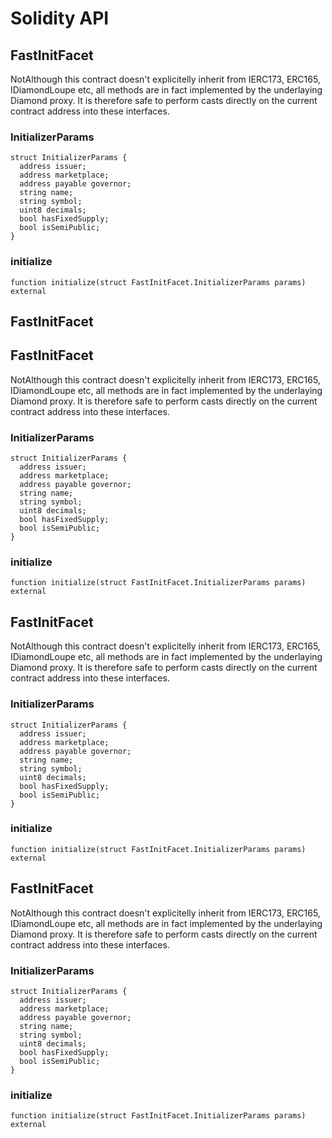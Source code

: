 # Solidity API

## FastInitFacet

NotAlthough this contract doesn't explicitelly inherit from IERC173, ERC165, IDiamondLoupe etc, all
methods are in fact implemented by the underlaying Diamond proxy. It is therefore safe to
perform casts directly on the current contract address into these interfaces.

### InitializerParams

```solidity
struct InitializerParams {
  address issuer;
  address marketplace;
  address payable governor;
  string name;
  string symbol;
  uint8 decimals;
  bool hasFixedSupply;
  bool isSemiPublic;
}
```

### initialize

```solidity
function initialize(struct FastInitFacet.InitializerParams params) external
```

## FastInitFacet

## FastInitFacet

NotAlthough this contract doesn't explicitelly inherit from IERC173, ERC165, IDiamondLoupe etc, all
methods are in fact implemented by the underlaying Diamond proxy. It is therefore safe to
perform casts directly on the current contract address into these interfaces.

### InitializerParams

```solidity
struct InitializerParams {
  address issuer;
  address marketplace;
  address payable governor;
  string name;
  string symbol;
  uint8 decimals;
  bool hasFixedSupply;
  bool isSemiPublic;
}
```

### initialize

```solidity
function initialize(struct FastInitFacet.InitializerParams params) external
```

## FastInitFacet

NotAlthough this contract doesn't explicitelly inherit from IERC173, ERC165, IDiamondLoupe etc, all
methods are in fact implemented by the underlaying Diamond proxy. It is therefore safe to
perform casts directly on the current contract address into these interfaces.

### InitializerParams

```solidity
struct InitializerParams {
  address issuer;
  address marketplace;
  address payable governor;
  string name;
  string symbol;
  uint8 decimals;
  bool hasFixedSupply;
  bool isSemiPublic;
}
```

### initialize

```solidity
function initialize(struct FastInitFacet.InitializerParams params) external
```

## FastInitFacet

NotAlthough this contract doesn't explicitelly inherit from IERC173, ERC165, IDiamondLoupe etc, all
methods are in fact implemented by the underlaying Diamond proxy. It is therefore safe to
perform casts directly on the current contract address into these interfaces.

### InitializerParams

```solidity
struct InitializerParams {
  address issuer;
  address marketplace;
  address payable governor;
  string name;
  string symbol;
  uint8 decimals;
  bool hasFixedSupply;
  bool isSemiPublic;
}
```

### initialize

```solidity
function initialize(struct FastInitFacet.InitializerParams params) external
```

